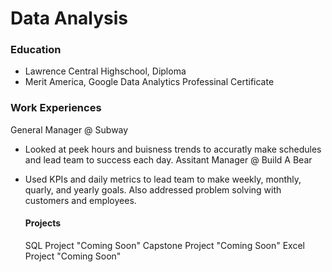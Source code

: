 # Data Analysis 

### Education 
- Lawrence Central Highschool, Diploma 
- Merit America, Google Data Analytics Professinal Certificate

### Work Experiences
General Manager @ Subway 
- Looked at peek hours and buisness trends to accuratly make schedules and lead team to success each day.
Assitant Manager @ Build A Bear
- Used KPIs and daily metrics to lead team to make weekly, monthly, quarly, and yearly goals. Also addressed problem solving with customers and employees.

  #### Projects
  SQL Project "Coming Soon"
  Capstone Project "Coming Soon"
  Excel Project "Coming Soon"
